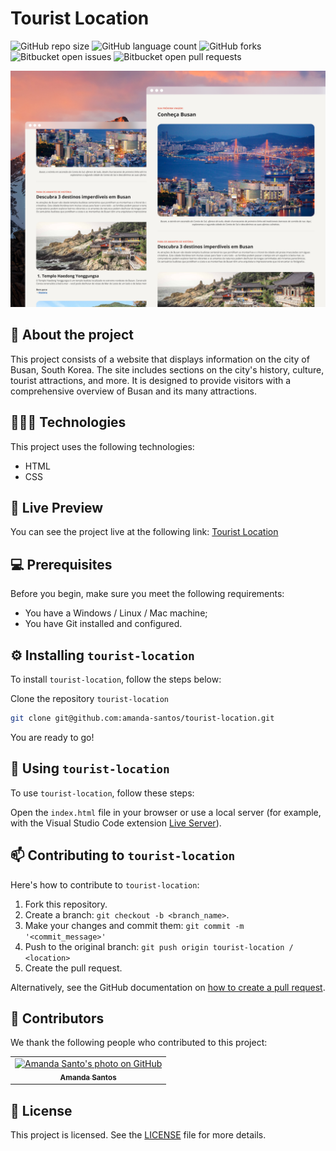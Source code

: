 # Tourist Location

![GitHub repo size](https://img.shields.io/github/repo-size/amanda-santos/tourist-location?style=for-the-badge)
![GitHub language count](https://img.shields.io/github/languages/count/amanda-santos/tourist-location?style=for-the-badge)
![GitHub forks](https://img.shields.io/github/forks/amanda-santos/tourist-location?style=for-the-badge)
![Bitbucket open issues](https://img.shields.io/bitbucket/issues/amanda-santos/tourist-location?style=for-the-badge)
![Bitbucket open pull requests](https://img.shields.io/bitbucket/pr-raw/amanda-santos/tourist-location?style=for-the-badge)

<img src="assets/cover.png" alt="Preview image of the project Tourist Location containing the website page.">

## 📝 About the project

This project consists of a website that displays information on the city of Busan, South Korea. The site includes sections on the city's history, culture, tourist attractions, and more. It is designed to provide visitors with a comprehensive overview of Busan and its many attractions.

## 👩🏻‍💻 Technologies

This project uses the following technologies:

- HTML
- CSS

## 👀 Live Preview

You can see the project live at the following link: [Tourist Location](https://amanda-santos.github.io/tourist-location/)

## 💻 Prerequisites

Before you begin, make sure you meet the following requirements:

- You have a Windows / Linux / Mac machine;
- You have Git installed and configured.

## ⚙️ Installing `tourist-location`

To install `tourist-location`, follow the steps below:

Clone the repository `tourist-location`

```bash
git clone git@github.com:amanda-santos/tourist-location.git
```

You are ready to go!

## 🚀 Using `tourist-location`

To use `tourist-location`, follow these steps:

Open the `index.html` file in your browser or use a local server (for example, with the Visual Studio Code extension [Live Server](https://marketplace.visualstudio.com/items?itemName=ritwickdey.LiveServer)).

## 📫 Contributing to `tourist-location`

Here's how to contribute to `tourist-location`:

1. Fork this repository.
2. Create a branch: `git checkout -b <branch_name>`.
3. Make your changes and commit them: `git commit -m '<commit_message>'`
4. Push to the original branch: `git push origin tourist-location / <location>`
5. Create the pull request.

Alternatively, see the GitHub documentation on [how to create a pull request](https://help.github.com/en/github/collaborating-with-issues-and-pull-requests/creating-a-pull-request).

## 🤝 Contributors

We thank the following people who contributed to this project:

<table>
  <tr>
    <td align="center">
      <a href="#" title="set the link title">
        <img src="https://github.com/amanda-santos.png" width="100px;" alt="Amanda Santo's photo on GitHub"/><br>
        <sub>
          <b>Amanda Santos</b>
        </sub>
      </a>
    </td>
  </tr>
</table>

## 📝 License

This project is licensed. See the [LICENSE](LICENSE.md) file for more details.
